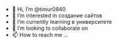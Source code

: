 - 👋 Hi, I’m @timur0840
- 👀 I’m interested in  создание сайтов
- 🌱 I’m currently learning  в университете
- 💞️ I’m looking to collaborate on  
- 📫 How to reach me ...

<!---
timur0840/timur0840 is a ✨ special ✨ repository because its `README.md` (this file) appears on your GitHub profile.
You can click the Preview link to take a look at your changes.
--->
